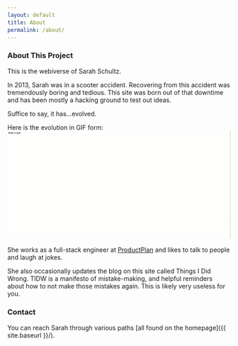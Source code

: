 ```yaml
---
layout: default
title: About
permalink: /about/
---
```


### About This Project

This is the webiverse of Sarah Schultz.

In 2013, Sarah was in a scooter accident.  Recovering from this accident was tremendously boring and tedious. 
This site was born out of that downtime and has been mostly a hacking ground to test out ideas. 

Suffice to say, it has...evolved.
 
Here is the evolution in GIF form:
![dumb](/images/swaggerallday.gif)

She works as a full-stack engineer at [ProductPlan](http://www.productplan.com) and likes to talk to people and laugh at jokes.

She also occasionally updates the blog on this site called Things I Did Wrong.  TIDW is a manifesto of mistake-making, and helpful reminders about how to not make those mistakes again.  This is likely very useless for you.

### Contact

You can reach Sarah through various paths [all found on the homepage]({{ site.baseurl }}/).
